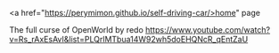 <a href="https://perymimon.github.io/self-driving-car/>home" page</a>

The full curse of OpenWorld by redo 
https://www.youtube.com/watch?v=Rs_rAxEsAvI&list=PLQrlMTbua14W92wh5doEHQNcR_qEntZaU

